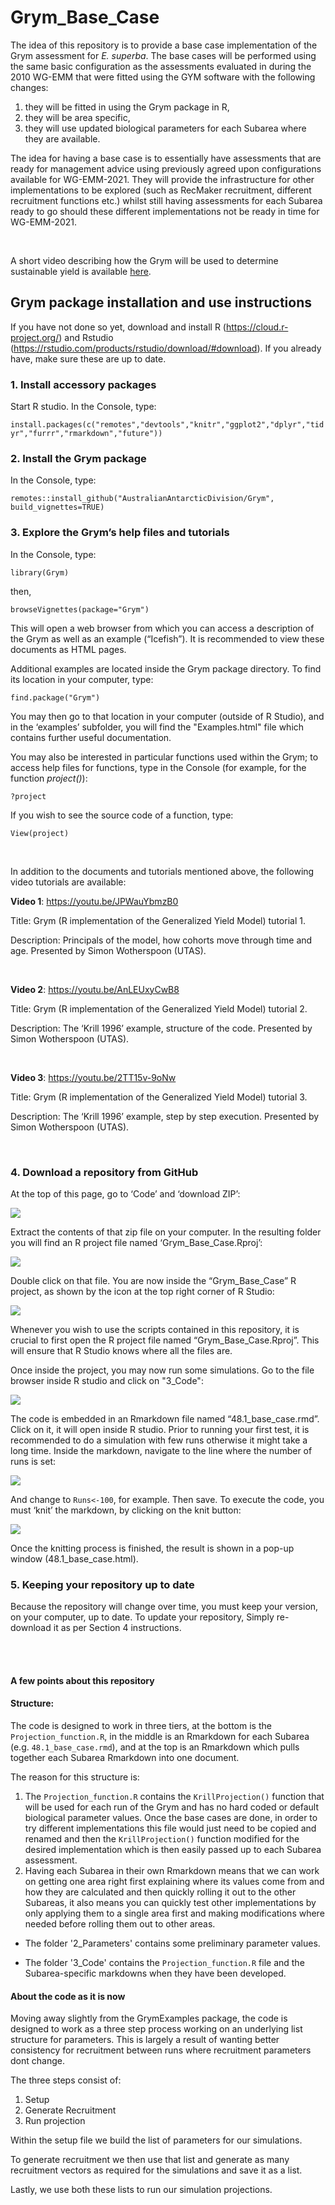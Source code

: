 # Grym_Base_Case

The idea of this repository is to provide a base case implementation of the Grym assessment for <i>E. superba</i>.
The base cases will be performed using the same basic configuration as the assessments evaluated in during the 2010 WG-EMM that were fitted using the GYM software with the following changes: 
  
  1. they will be fitted in using the Grym package in R, 
  2. they will be area specific, 
  3. they will use updated biological parameters for each Subarea where they are available. 

The idea for having a base case is to essentially have assessments that are ready for management advice using previously agreed upon configurations available for WG-EMM-2021. They will provide the infrastructure for other implementations to be explored (such as RecMaker recruitment, different recruitment functions etc.) whilst still having assessments for each Subarea ready to go should these different implementations not be ready in time for WG-EMM-2021. 

<br>

A short video describing how the Grym will be used to determine sustainable yield is available [here](https://youtu.be/jekkTxbo_r8).







## Grym package installation and use instructions

If you have not done so yet, download and install R (https://cloud.r-project.org/) and Rstudio (https://rstudio.com/products/rstudio/download/#download).
If you already have, make sure these are up to date.

### 1.	Install accessory packages
Start R studio. In the Console, type:

`install.packages(c("remotes","devtools","knitr","ggplot2","dplyr","tidyr","furrr","rmarkdown","future"))`

### 2.	Install the Grym package
In the Console, type:

`remotes::install_github("AustralianAntarcticDivision/Grym", build_vignettes=TRUE)`


### 3.	Explore the Grym’s help files and tutorials
In the Console, type:

`library(Grym)`

then,

`browseVignettes(package="Grym")`

This will open a web browser from which you can access a description of the Grym as well as an example (“Icefish”). It is recommended to view these documents as HTML pages.

Additional examples are located inside the Grym package directory. To find its location in your computer, type:

`find.package("Grym")`

You may then go to that location in your computer (outside of R Studio), and in the ‘examples’ subfolder, you will find the "Examples.html" file which contains further useful documentation.

You may also be interested in particular functions used within the Grym; to access help files for functions, type in the Console (for example, for the function *project()*):

`?project`

If you wish to see the source code of a function, type:

`View(project)`

<br>

In addition to the documents and tutorials mentioned above, the following video tutorials are available:

__Video 1__:  https://youtu.be/JPWauYbmzB0

Title: Grym (R implementation of the Generalized Yield Model) tutorial 1.

Description: Principals of the model, how cohorts move through time and age. Presented by Simon Wotherspoon (UTAS).

<br>

__Video 2__: https://youtu.be/AnLEUxyCwB8

Title: Grym (R implementation of the Generalized Yield Model) tutorial 2.

Description: The ‘Krill 1996’ example, structure of the code. Presented by Simon Wotherspoon (UTAS).

<br>

__Video 3__: https://youtu.be/2TT15v-9oNw

Title: Grym (R implementation of the Generalized Yield Model) tutorial 3.

Description: The ‘Krill 1996’ example, step by step execution. Presented by Simon Wotherspoon (UTAS).

<br>



### 4.	Download a repository from GitHub

At the top of this page, go to ‘Code’ and ‘download ZIP’:
 
![](https://raw.githubusercontent.com/ccamlr/Grym_Base_Case/master/Readme_Images/Readme_img00.png)

Extract the contents of that zip file on your computer. In the resulting folder you will find an R project file named ‘Grym_Base_Case.Rproj’:

![](https://raw.githubusercontent.com/ccamlr/Grym_Base_Case/master/Readme_Images/Readme_img02.png)
 
Double click on that file. You are now inside the “Grym_Base_Case” R project, as shown by the icon at the top right corner of R Studio:
 
![](https://raw.githubusercontent.com/ccamlr/Grym_Base_Case/master/Readme_Images/Readme_img01.png)
 
Whenever you wish to use the scripts contained in this repository, it is crucial to first open the R project file named “Grym_Base_Case.Rproj”. This will ensure that R Studio knows where all the files are.

Once inside the project, you may now run some simulations. Go to the file browser inside R studio and click on "3_Code":
 
![](https://raw.githubusercontent.com/ccamlr/Grym_Base_Case/master/Readme_Images/Readme_img03.png)

The code is embedded in an Rmarkdown file named “48.1_base_case.rmd”. Click on it, it will open inside R studio. 
Prior to running your first test, it is recommended to do a simulation with few runs otherwise it might take a long time. Inside the markdown, navigate to the line where the number of runs is set:

![](https://raw.githubusercontent.com/ccamlr/Grym_Base_Case/master/Readme_Images/Readme_img04.png)
 
And change to `Runs<-100`, for example. Then save.
To execute the code, you must ‘knit’ the markdown, by clicking on the knit button:

![](https://raw.githubusercontent.com/ccamlr/Grym_Base_Case/master/Readme_Images/Readme_img05.png)

Once the knitting process is finished, the result is shown in a pop-up window (48.1_base_case.html).

### 5.	Keeping your repository up to date

Because the repository will change over time, you must keep your version, on your computer, up to date. To update your repository, Simply re-download it as per Section 4 instructions.

<br>

<br>


#### A few points about this repository
#### Structure:
The code is designed to work in three tiers, at the bottom is the `Projection_function.R`, in the middle is an Rmarkdown for each Subarea (e.g. `48.1_base_case.rmd`), and at the top is an Rmarkdown which pulls together each Subarea Rmarkdown into one document.  

The reason for this structure is:
  1. The `Projection_function.R` contains the `KrillProjection()` function that will be used for each run of the Grym and has no hard coded or default biological parameter values. Once the base cases are done, in order to try different implementations this file would just need to be copied and renamed and then the `KrillProjection()` function modified for the desired implementation which is then easily passed up to each Subarea assessment. 
  2. Having each Subarea in their own Rmarkdown means that we can work on getting one area right first explaining where its values come from and how they are calculated and then quickly rolling it out to the other Subareas, it also means you can quickly test other implementations by only applying them to a single area first and making modifications where needed before rolling them out to other areas. 
 
  
- The folder '2_Parameters' contains some preliminary parameter values. 

- The folder '3_Code' contains the `Projection_function.R` file and the Subarea-specific markdowns when they have been developed. 


#### About the code as it is now
Moving away slightly from the GrymExamples package, the code is designed to work as a three step process working on an underlying list structure for parameters. This is largely a result of wanting better consistency for recruitment between runs where recruitment parameters dont change. 

The three steps consist of: 

1. Setup
2. Generate Recruitment
3. Run projection

Within the setup file we build the list of parameters for our simulations. 

To generate recruitment we then use that list and generate as many recruitment vectors as required for the simulations and save it as a list. 

Lastly, we use both these lists to run our simulation projections. 



